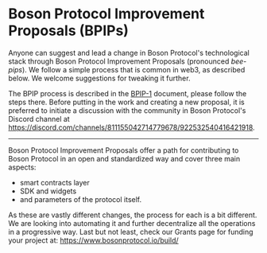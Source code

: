 # Boson Protocol Improvement Proposals (BPIPs)

Anyone can suggest and lead a change in Boson Protocol's technological stack through Boson Protocol Improvement Proposals (pronounced _bee-pips_). We follow a simple process that is common in web3, as described below. We welcome suggestions for tweaking it further.

The BPIP process is described in the [BPIP-1](./content/BPIP-1.md) document, please follow the steps there. Before putting in the work and creating a new proposal, it is preferred to initiate a discussion with the community in Boson Protocol's Discord channel at https://discord.com/channels/811155042714779678/922532540416421918.

---
Boson Protocol Improvement Proposals offer a path for contributing to Boson Protocol in an open and standardized way and cover three main aspects:
* smart contracts layer
* SDK and widgets
* and parameters of the protocol itself.

As these are vastly different changes, the process for each is a bit different. We are looking into automating it and further decentralize all the operations in a progressive way. Last but not least, check our Grants page for funding your project at: https://www.bosonprotocol.io/build/
